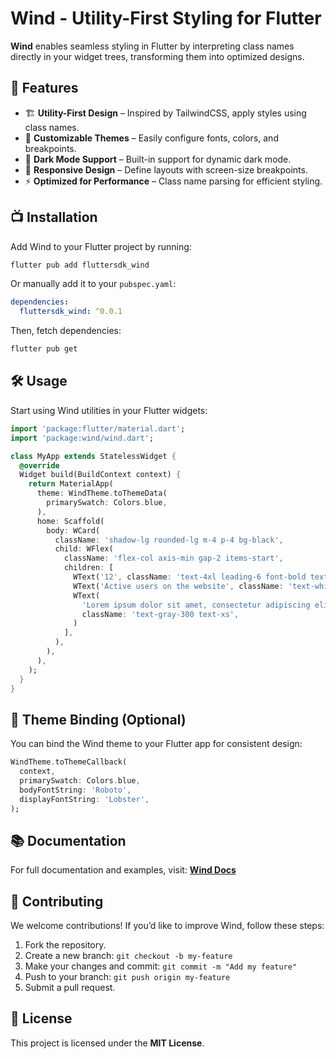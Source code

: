 # Wind - Utility-First Styling for Flutter

**Wind** enables seamless styling in Flutter by interpreting class names directly in your widget trees, transforming them into optimized designs.

## 🚀 Features
- 🏗 **Utility-First Design** – Inspired by TailwindCSS, apply styles using class names.
- 🎨 **Customizable Themes** – Easily configure fonts, colors, and breakpoints.
- 🌙 **Dark Mode Support** – Built-in support for dynamic dark mode.
- 📱 **Responsive Design** – Define layouts with screen-size breakpoints.
- ⚡ **Optimized for Performance** – Class name parsing for efficient styling.

## 📺 Installation

Add Wind to your Flutter project by running:

```sh
flutter pub add fluttersdk_wind
```

Or manually add it to your `pubspec.yaml`:

```yaml
dependencies:
  fluttersdk_wind: ^0.0.1
```

Then, fetch dependencies:

```sh
flutter pub get
```

## 🛠 Usage

Start using Wind utilities in your Flutter widgets:

```dart
import 'package:flutter/material.dart';
import 'package:wind/wind.dart';

class MyApp extends StatelessWidget {
  @override
  Widget build(BuildContext context) {
    return MaterialApp(
      theme: WindTheme.toThemeData(
        primarySwatch: Colors.blue,
      ),
      home: Scaffold(
        body: WCard(
          className: 'shadow-lg rounded-lg m-4 p-4 bg-black',
          child: WFlex(
            className: 'flex-col axis-min gap-2 items-start',
            children: [
              WText('12', className: 'text-4xl leading-6 font-bold text-white'),
              WText('Active users on the website', className: 'text-white leading-4'),
              WText(
                'Lorem ipsum dolor sit amet, consectetur adipiscing elit.',
                className: 'text-gray-300 text-xs',
              )
            ],
          ),
        ),
      ),
    );
  }
}
```

## 🎨 Theme Binding (Optional)

You can bind the Wind theme to your Flutter app for consistent design:

```dart
WindTheme.toThemeCallback(
  context,
  primarySwatch: Colors.blue,
  bodyFontString: 'Roboto',
  displayFontString: 'Lobster',
);
```

## 📚 Documentation

For full documentation and examples, visit: **[Wind Docs](https://wind.fluttersdk.com)**

## 🤝 Contributing

We welcome contributions! If you’d like to improve Wind, follow these steps:
1. Fork the repository.
2. Create a new branch: `git checkout -b my-feature`
3. Make your changes and commit: `git commit -m "Add my feature"`
4. Push to your branch: `git push origin my-feature`
5. Submit a pull request.

## 🐝 License

This project is licensed under the **MIT License**.